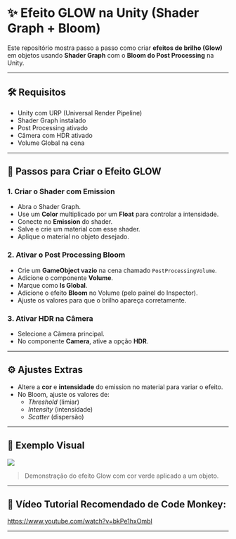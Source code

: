 # ✨ Efeito GLOW na Unity (Shader Graph + Bloom)

Este repositório mostra passo a passo como criar **efeitos de brilho (Glow)** em objetos usando **Shader Graph** com o **Bloom do Post Processing** na Unity.

---

## 🛠 Requisitos

- Unity com URP (Universal Render Pipeline)
- Shader Graph instalado
- Post Processing ativado
- Câmera com HDR ativado
- Volume Global na cena

---

## 🌟 Passos para Criar o Efeito GLOW

### 1. Criar o Shader com Emission
- Abra o Shader Graph.
- Use um **Color** multiplicado por um **Float** para controlar a intensidade.
- Conecte no **Emission** do shader.
- Salve e crie um material com esse shader.
- Aplique o material no objeto desejado.

### 2. Ativar o Post Processing Bloom
- Crie um **GameObject vazio** na cena chamado `PostProcessingVolume`.
- Adicione o componente **Volume**.
- Marque como **Is Global**.
- Adicione o efeito **Bloom** no Volume (pelo painel do Inspector).
- Ajuste os valores para que o brilho apareça corretamente.

### 3. Ativar HDR na Câmera
- Selecione a Câmera principal.
- No componente **Camera**, ative a opção **HDR**.

---

## ⚙️ Ajustes Extras

- Altere a **cor** e **intensidade** do emission no material para variar o efeito.
- No Bloom, ajuste os valores de:
  - *Threshold* (limiar)
  - *Intensity* (intensidade)
  - *Scatter* (dispersão)

---

## 🧪 Exemplo Visual

![](./demo.gif)

> Demonstração do efeito Glow com cor verde aplicado a um objeto.

---

## 🎥 Vídeo Tutorial Recomendado de Code Monkey:
https://www.youtube.com/watch?v=bkPe1hxOmbI

---

